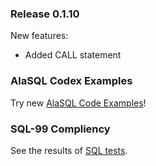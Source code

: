 ### Release 0.1.10

New features:
* Added CALL statement

### AlaSQL Codex Examples

Try new [AlaSQL Code Examples](http://alasql.org/codex)!
 
### SQL-99 Compliency

See the results of [SQL tests](http://github.com/agershun/alasql).
